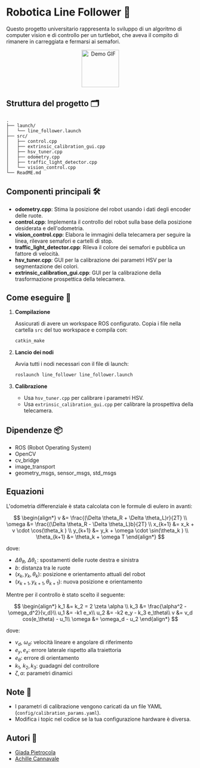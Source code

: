 # Robotica Line Follower 🤖

Questo progetto universitario rappresenta lo sviluppo di un algoritmo di computer vision e di controllo per un turtlebot, che aveva il compito di rimanere in carreggiata e fermarsi ai semafori. 
<p align="center">
    <img src="material/out.gif" alt="Demo GIF" height=100px/>
</p>

## Struttura del progetto 🗂️

```
.
├── launch/
│   └── line_follower.launch
├── src/
│   ├── control.cpp
│   ├── extrinsic_calibration_gui.cpp
│   ├── hsv_tuner.cpp
│   ├── odometry.cpp
│   ├── traffic_light_detector.cpp
│   └── vision_control.cpp
└── ReadME.md
```

## Componenti principali 🛠️

- **odometry.cpp**: Stima la posizione del robot usando i dati degli encoder delle ruote.
- **control.cpp**: Implementa il controllo del robot sulla base della posizione desiderata e dell'odometria.
- **vision_control.cpp**: Elabora le immagini della telecamera per seguire la linea, rilevare semafori e cartelli di stop.
- **traffic_light_detector.cpp**: Rileva il colore dei semafori e pubblica un fattore di velocità.
- **hsv_tuner.cpp**: GUI per la calibrazione dei parametri HSV per la segmentazione dei colori.
- **extrinsic_calibration_gui.cpp**: GUI per la calibrazione della trasformazione prospettica della telecamera.

## Come eseguire 🚀

1. **Compilazione**
   
   Assicurati di avere un workspace ROS configurato. Copia i file nella cartella `src` del tuo workspace e compila con:

   ```sh
   catkin_make
   ```

2. **Lancio dei nodi**

   Avvia tutti i nodi necessari con il file di launch:

   ```sh
   roslaunch line_follower line_follower.launch
   ```

3. **Calibrazione**

   - Usa `hsv_tuner.cpp` per calibrare i parametri HSV.
   - Usa `extrinsic_calibration_gui.cpp` per calibrare la prospettiva della telecamera.

## Dipendenze 📦

- ROS (Robot Operating System)
- OpenCV
- cv_bridge
- image_transport
- geometry_msgs, sensor_msgs, std_msgs

## Equazioni
L'odometria differenziale è stata calcolata con le formule di eulero in avanti:

$$
\begin{align*}
v &= \frac{(\Delta \theta_R + \Delta \theta_L)r}{2T} \\
\omega &= \frac{(\Delta \theta_R - \Delta \theta_L)b}{2T} \\
x_{k+1} &= x_k + v \cdot \cos(\theta_k ) \\
y_{k+1} &= y_k + \omega \cdot \sin(\theta_k ) \\
\theta_{k+1} &= \theta_k + \omega T
\end{align*}
$$

dove:
- $\Delta \theta_R$, $\Delta \theta_L$: spostamenti delle ruote destra e sinistra
- $b$: distanza tra le ruote
- $(x_k, y_k, \theta_k)$: posizione e orientamento attuali del robot
- $(x_{k+1}, y_{k+1}, \theta_{k+1})$: nuova posizione e orientamento

Mentre per il controllo è stato scelto il seguente:

$$
\begin{align*}
k_1 &= k_2 = 2 \zeta \alpha \\
k_3 &= \frac{\alpha^2 - \omega_d^2}{v_d}\\
u_1 &= -k1 e_x\\
u_2 &= -k2 e_y - k_3 e_\theta\\
v &= v_d cos(e_\theta) - u_1\\
\omega &= \omega_d - u_2
\end{align*}
$$

dove:
- $v_{d}$, $\omega_{d}$: velocità lineare e angolare di riferimento
- $e_y, e_x$: errore laterale rispetto alla traiettoria
- $e_\theta$: errore di orientamento
- $k_1$, $k_2, k_3$: guadagni del controllore
- $\zeta, \alpha$: parametri dinamici

## Note 📝

- I parametri di calibrazione vengono caricati da un file YAML (`config/calibration_params.yaml`).
- Modifica i topic nel codice se la tua configurazione hardware è diversa.

## Autori 👥

- [Giada Pietrocola](https://github.com/GiadaPietrocola)
- [Achille Cannavale](https://github.com/Achille1912)



